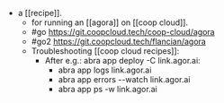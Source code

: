 - a [[recipe]].
  - for running an [[agora]] on [[coop cloud]].
  - #go https://git.coopcloud.tech/coop-cloud/agora
  - #go2 https://git.coopcloud.tech/flancian/agora
  - Troubleshooting [[coop cloud recipes]]:
    - After e.g.: abra app deploy -C link.agor.ai:
      - abra app logs link.agor.ai
      - abra app errors --watch link.agor.ai  
      - abra app ps -w link.agor.ai
